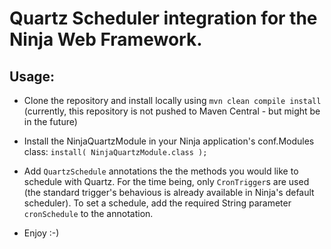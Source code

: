 Quartz Scheduler integration for the Ninja Web Framework.
=========================================================

## Usage:

- Clone the repository and install locally using `mvn clean compile install` (currently, this repository is not pushed to Maven Central - but might be in the future) 

- Install the NinjaQuartzModule in your Ninja application's conf.Modules class:
`install( NinjaQuartzModule.class );`

- Add `QuartzSchedule` annotations the the methods you would like to schedule with Quartz. 
  For the time being, only `CronTrigger`s are used (the standard trigger's behavious is already available in Ninja's default scheduler).
  To set a schedule, add the required String parameter `cronSchedule` to the annotation.

- Enjoy :-)
